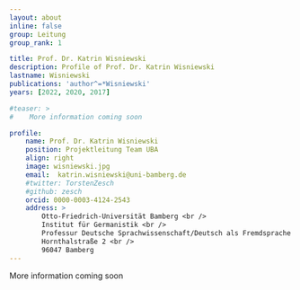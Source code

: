 ```yaml
---
layout: about
inline: false
group: Leitung
group_rank: 1

title: Prof. Dr. Katrin Wisniewski
description: Profile of Prof. Dr. Katrin Wisniewski
lastname: Wisniewski
publications: 'author^=*Wisniewski'
years: [2022, 2020, 2017]

#teaser: >
#    More information coming soon

profile:
    name: Prof. Dr. Katrin Wisniewski
    position: Projektleitung Team UBA
    align: right
    image: wisniewski.jpg
    email:  katrin.wisniewski@uni-bamberg.de
    #twitter: TorstenZesch
    #github: zesch
    orcid: 0000-0003-4124-2543
    address: >
        Otto-Friedrich-Universität Bamberg <br />
        Institut für Germanistik <br />
        Professur Deutsche Sprachwissenschaft/Deutsch als Fremdsprache <br />
        Hornthalstraße 2 <br />
        96047 Bamberg
---
```


More information coming soon
